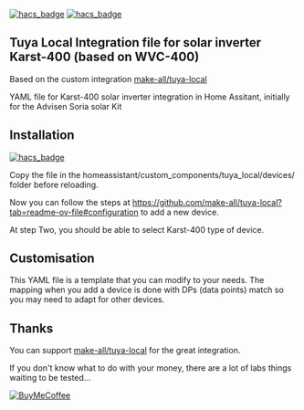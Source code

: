 [![hacs_badge](https://img.shields.io/badge/HACS-Custom-41BDF5.svg)](https://github.com/hacs/integration)
[![hacs_badge](https://img.shields.io/badge/HACS-make--all%2Ftuya--local-41BDF5.svg)](https://github.com/make-all/tuya-local)

## Tuya Local Integration file for solar inverter Karst-400 (based on WVC-400) 

Based on the custom integration [make-all/tuya-local](https://github.com/make-all/tuya-local)

YAML file for Karst-400 solar inverter integration in Home Assitant, initially for the Advisen Soria solar Kit

## Installation

[![hacs_badge](https://img.shields.io/badge/HACS-Custom-orange.svg?style=for-the-badge)](https://github.com/hacs/integration)

Copy the file in the homeassistant/custom_components/tuya_local/devices/ folder before reloading.

Now you can follow the steps at https://github.com/make-all/tuya-local?tab=readme-ov-file#configuration to add a new device.

At step Two, you should be able to select Karst-400 type of device.

## Customisation

This YAML file is a template that you can modify to your needs. The mapping when you add a device is done with DPs (data points) match so you may need to adapt for other devices.

## Thanks
You can support [make-all/tuya-local](https://github.com/make-all/tuya-local) for the great integration.


If you don't know what to do with your money, there are a lot of labs things waiting to be tested...

[![BuyMeCoffee](https://www.buymeacoffee.com/assets/img/custom_images/orange_img.png)](https://buymeacoffee.com/loule_c)
